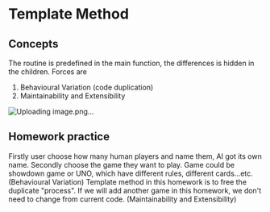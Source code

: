 # Template Method
## Concepts
The routine is predefined in the main function, the differences is hidden in the children.
Forces are 
1. Behavioural Variation (code duplication)
2. Maintainability and Extensibility

![Uploading image.png…]()

## Homework practice
Firstly user choose how many human players and name them, AI got its own name.
Secondly choose the game they want to play.
Game could be showdown game or UNO, which have different rules, different cards...etc. (Behavioural Variation)
Template method in this homework is to free the duplicate "process".
If we will add another game in this homework, we don't need to change from current code. (Maintainability and Extensibility)
